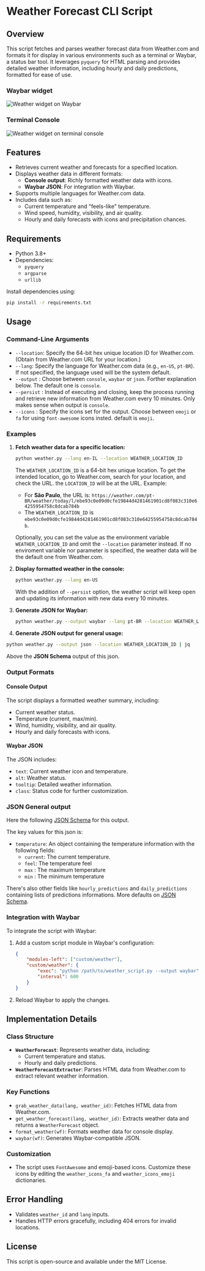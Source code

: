 # Weather Forecast CLI Script

## Overview

This script fetches and parses weather forecast data from Weather.com and formats it for display in various environments such as a terminal or Waybar, a status bar tool. It leverages `pyquery` for HTML parsing and provides detailed weather information, including hourly and daily predictions, formatted for ease of use.

### Waybar widget

![Weather widget on Waybar](image.png)

### Terminal Console

![Weather widget on terminal console](image-1.png)

## Features

- Retrieves current weather and forecasts for a specified location.
- Displays weather data in different formats:
  - **Console output**: Richly formatted weather data with icons.
  - **Waybar JSON**: For integration with Waybar.
- Supports multiple languages for Weather.com data.
- Includes data such as:
  - Current temperature and "feels-like" temperature.
  - Wind speed, humidity, visibility, and air quality.
  - Hourly and daily forecasts with icons and precipitation chances.

## Requirements

- Python 3.8+
- Dependencies:
  - `pyquery`
  - `argparse`
  - `urllib`

Install dependencies using:

```bash
pip install -r requirements.txt
```

## Usage

### Command-Line Arguments

- `--location`: Specify the 64-bit hex unique location ID for Weather.com. (Obtain from Weather.com URL for your location.)
- `--lang`: Specify the language for Weather.com data (e.g., `en-US`, `pt-BR`). If not specified, the language used will be the system default.
- `--output` : Choose between `console`, `waybar` or `json`. Forther explanation below. The default one is `console`.
- `--persist` : Instead of executing and closing, keep the process running and retrieve new information from Weather.com every 10 minutes. Only makes sense when output is `console`.
- `--icons` : Specify the icons set for the output. Choose between `emoji` or `fa` for using `font-awesome` icons insted. default is `emoji`.

### Examples

1. **Fetch weather data for a specific location:**

   ```bash
   python weather.py --lang en-IL --location WEATHER_LOCATION_ID
   ```

   The `WEATHER_LOCATION_ID` is a 64-bit hex unique location. To get the intended location, go to Weather.com, search for your location, and check the URL. the `LOCATION_ID` will be at the URL. Example:

   - For **São Paulo**, the URL is: `https://weather.com/pt-BR/weather/today/l/ebe93c0e09d0cfe19844d4281461901cd8f083c310e64255954758c8dcab784b`
   - The `WEATHER_LOCATION_ID` is  `ebe93c0e09d0cfe19844d4281461901cd8f083c310e64255954758c8dcab784b`.

   Optionally, you can set the value as the environment variable `WEATHER_LOCATION_ID` and omit the `--location` parameter instead. If no enviroment variable nor parameter is specified, the weather data will be the default one from Weather.com.

2. **Display formatted weather in the console:**

   ```bash
   python weather.py --lang en-US
   ```

   With the addition of `--persist` option, the weather script will keep open and updating its information with new data every 10 minutes.

3. **Generate JSON for Waybar:**

   ```bash
   python weather.py --output waybar --lang pt-BR --location WEATHER_LOCATION_ID
   ```

4. **Generate JSON output for general usage:**

  ```bash
  python weather.py --output json --location WEATHER_LOCATION_ID | jq
  ```

  Above the **JSON Schema** output of this json.

### Output Formats

#### Console Output

The script displays a formatted weather summary, including:

- Current weather status.
- Temperature (current, max/min).
- Wind, humidity, visibility, and air quality.
- Hourly and daily forecasts with icons.

#### Waybar JSON

The JSON includes:

- `text`: Current weather icon and temperature.
- `alt`: Weather status.
- `tooltip`: Detailed weather information.
- `class`: Status code for further customization.

### JSON General output

Here the following [JSON Schema](schema.json) for this output.

The key values for this json is:

- `temperature`: An object containing the temperature information with the following fields:
  - `current`: The current temperature.
  - `feel`: The temperature feel
  - `max` : The maximum temperature
  - `min` : The minimum temperature

There's also other fields like `hourly_predictions` and `daily_predictions` containing lists of predictions informations. More defaults on [JSON Schema](schema.json).

### Integration with Waybar

To integrate the script with Waybar:

1. Add a custom script module in Waybar's configuration:

   ```json
   {
       "modules-left": ["custom/weather"],
       "custom/weather": {
           "exec": "python /path/to/weather_script.py --output waybar",
           "interval": 600
       }
   }
   ```

2. Reload Waybar to apply the changes.

## Implementation Details

### Class Structure

- **`WeatherForecast`**: Represents weather data, including:
  - Current temperature and status.
  - Hourly and daily predictions.
- **`WeatherForecastExtractor`**: Parses HTML data from Weather.com to extract relevant weather information.

### Key Functions

- `grab_weather_data(lang, weather_id)`: Fetches HTML data from Weather.com.
- `get_weather_forecast(lang, weather_id)`: Extracts weather data and returns a `WeatherForecast` object.
- `format_weather(wf)`: Formats weather data for console display.
- `waybar(wf)`: Generates Waybar-compatible JSON.

### Customization

- The script uses `FontAwesome` and emoji-based icons. Customize these icons by editing the `weather_icons_fa` and `weather_icons_emoji` dictionaries.

## Error Handling

- Validates `weather_id` and `lang` inputs.
- Handles HTTP errors gracefully, including 404 errors for invalid locations.

## License

This script is open-source and available under the MIT License.

